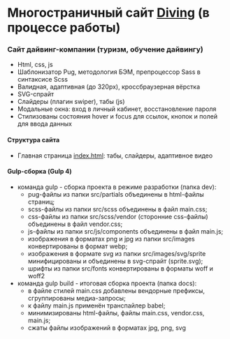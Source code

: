 # Многостраничный сайт [Diving](https://elent15.github.io/diving) (в процессе работы)

### Сайт дайвинг-компании (туризм, обучение дайвингу)
 
* Html, css, js
* Шаблонизатор Pug, методология БЭМ, препроцессор Sass в синтаксисе Scss
* Валидная, адаптивная (до 320px), кроссбраузерная вёрстка
* SVG-спрайт
* Слайдеры (плагин swiper), табы (js)
* Модальные окна: вход в личный кабинет, восстановление пароля
* Стилизованы состояния hover и focus для ссылок, кнопок и полей для ввода данных
  
#### Структура сайта

* Главная страница [index.html](https://elent15.github.io/diving): табы, слайдеры, адаптивное видео

#### Gulp-сборка (Gulp 4)

* команда gulp - сборка проекта в режиме разработки (папка dev):
  * pug-файлы из папки src/partials объединены в html-файлы страниц;
  * scss-файлы из папки src/scss объединены в файл main.css;
  * css-файлы из папки src/scss/vendor (сторонние css-файлы) объединены в файл vendor.css;
  * js-файлы из папки src/js/components объединены в файл main.js;
  * изображения в форматах png и jpg из папки src/images конвертированы в формат webp;
  * изображения в формате svg из папки src/images/svg/sprite минифицированы и объединены в svg-спрайт (sprite.svg);
  * шрифты из папки src/fonts конвертированы в форматы woff и woff2
* команда gulp build - итоговая сборка проекта (папка docs):
  * в файле стилей main.css добавлены вендорные префиксы, сгруппированы медиа-запросы;
  * к файлу main.js применён транспайлер babel;
  * минимизированы html-файлы, файлы main.css, vendor.css, main.js;
  * сжаты файлы изображений в форматах jpg, png, svg
